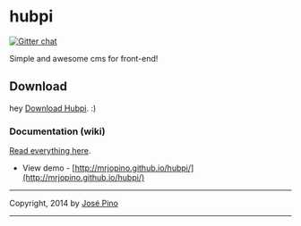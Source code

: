 hubpi 
=====

[![Gitter chat](https://badges.gitter.im/mrjopino/hubpi.png)](https://gitter.im/mrjopino/hubpi)

Simple and awesome cms for front-end!

## Download

hey [Download Hubpi](https://github.com/mrjopino/hubpi/archive/master.zip). :)


### Documentation (wiki)

[Read everything here](https://github.com/mrjopino/hubpi/wiki/_pages). 

* View demo - [http://mrjopino.github.io/hubpi/](http://mrjopino.github.io/hubpi/)

-------------

Copyright, 2014 by [José Pino](http://twitter.com/mrjopino)

-------------
